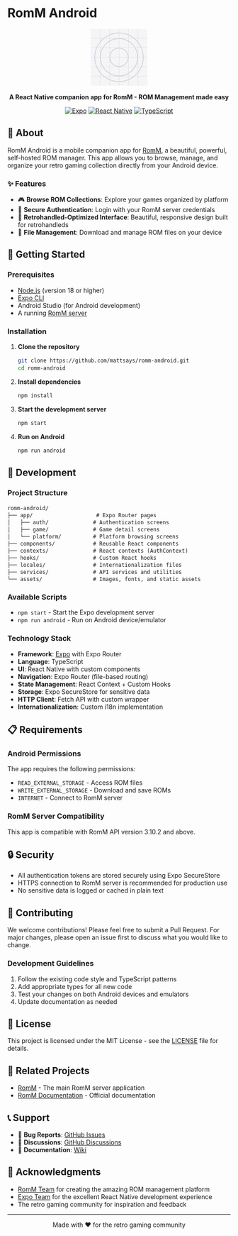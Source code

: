 # RomM Android

<div align="center">
  <img src="./assets/images/icon.png" alt="RomM Android Logo" width="128" height="128" />
  
  <p><strong>A React Native companion app for RomM - ROM Management made easy</strong></p>
  
  [![Expo](https://img.shields.io/badge/Expo-53.0.19-blue.svg)](https://expo.dev/)
  [![React Native](https://img.shields.io/badge/React%20Native-0.79.5-green.svg)](https://reactnative.dev/)
  [![TypeScript](https://img.shields.io/badge/TypeScript-5.8.3-blue.svg)](https://www.typescriptlang.org/)
</div>

## 📱 About

RomM Android is a mobile companion app for [RomM](https://github.com/rommapp/romm), a beautiful, powerful, self-hosted ROM manager. This app allows you to browse, manage, and organize your retro gaming collection directly from your Android device.

### ✨ Features

- 🎮 **Browse ROM Collections**: Explore your games organized by platform
- 🔐 **Secure Authentication**: Login with your RomM server credentials
- 📱 **Retrohandled-Optimized Interface**: Beautiful, responsive design built for retrohandleds
- 📁 **File Management**: Download and manage ROM files on your device

## 🚀 Getting Started

### Prerequisites

- [Node.js](https://nodejs.org/) (version 18 or higher)
- [Expo CLI](https://docs.expo.dev/get-started/installation/)
- Android Studio (for Android development)
- A running [RomM server](https://github.com/rommapp/romm)

### Installation

1. **Clone the repository**
   ```bash
   git clone https://github.com/mattsays/romm-android.git
   cd romm-android
   ```

2. **Install dependencies**
   ```bash
   npm install
   ```

3. **Start the development server**
   ```bash
   npm start
   ```

4. **Run on Android**
   ```bash
   npm run android
   ```

## 🔧 Development

### Project Structure

```
romm-android/
├── app/                    # Expo Router pages
│   ├── auth/              # Authentication screens
│   ├── game/              # Game detail screens
│   └── platform/          # Platform browsing screens
├── components/            # Reusable React components
├── contexts/              # React contexts (AuthContext)
├── hooks/                 # Custom React hooks
├── locales/               # Internationalization files
├── services/              # API services and utilities
└── assets/                # Images, fonts, and static assets
```

### Available Scripts

- `npm start` - Start the Expo development server
- `npm run android` - Run on Android device/emulator

### Technology Stack

- **Framework**: [Expo](https://expo.dev/) with Expo Router
- **Language**: TypeScript
- **UI**: React Native with custom components
- **Navigation**: Expo Router (file-based routing)
- **State Management**: React Context + Custom Hooks
- **Storage**: Expo SecureStore for sensitive data
- **HTTP Client**: Fetch API with custom wrapper
- **Internationalization**: Custom i18n implementation

## 📋 Requirements

### Android Permissions

The app requires the following permissions:
- `READ_EXTERNAL_STORAGE` - Access ROM files
- `WRITE_EXTERNAL_STORAGE` - Download and save ROMs
- `INTERNET` - Connect to RomM server

### RomM Server Compatibility

This app is compatible with RomM API version 3.10.2 and above.

## 🔒 Security

- All authentication tokens are stored securely using Expo SecureStore
- HTTPS connection to RomM server is recommended for production use
- No sensitive data is logged or cached in plain text

## 🤝 Contributing

We welcome contributions! Please feel free to submit a Pull Request. For major changes, please open an issue first to discuss what you would like to change.

### Development Guidelines

1. Follow the existing code style and TypeScript patterns
2. Add appropriate types for all new code
3. Test your changes on both Android devices and emulators
4. Update documentation as needed

## 📄 License

This project is licensed under the MIT License - see the [LICENSE](LICENSE) file for details.

## 🔗 Related Projects

- [RomM](https://github.com/rommapp/romm) - The main RomM server application
- [RomM Documentation](https://github.com/rommapp/romm/wiki) - Official documentation

## 📞 Support

- 🐛 **Bug Reports**: [GitHub Issues](https://github.com/mattsays/romm-android/issues)
- 💬 **Discussions**: [GitHub Discussions](https://github.com/mattsays/romm-android/discussions)
- 📖 **Documentation**: [Wiki](https://github.com/mattsays/romm-android/wiki)

## 🙏 Acknowledgments

- [RomM Team](https://github.com/rommapp/romm) for creating the amazing ROM management platform
- [Expo Team](https://expo.dev/) for the excellent React Native development experience
- The retro gaming community for inspiration and feedback

---

<div align="center">
  <p>Made with ❤️ for the retro gaming community</p>
</div>